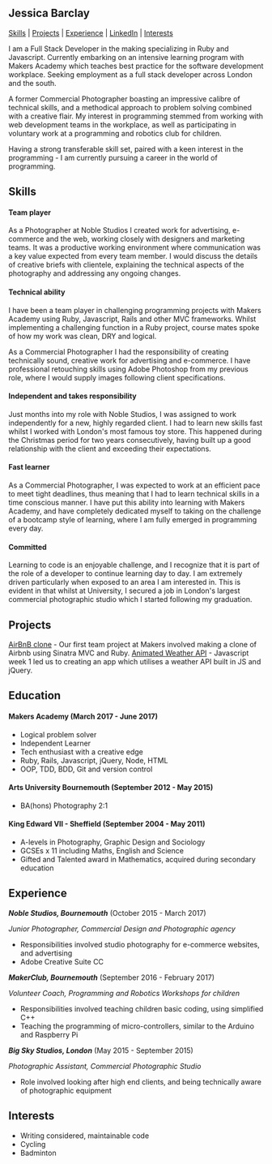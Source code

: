 ## Jessica Barclay

[Skills](#skills) | [Projects](#projects) | [Experience](#experience) | [LinkedIn](https://www.linkedin.com/in/jessica-barclay-bab35b10b/) | [Interests](#interests)

  I am a Full Stack Developer in the making specializing in Ruby and Javascript. Currently embarking on an intensive learning program with Makers Academy which teaches best practice for the software development workplace. Seeking employment as a full stack developer across London and the south.

  A former Commercial Photographer boasting an impressive calibre of technical skills, and a methodical approach to problem solving combined with a creative flair. My interest in programming stemmed from working with web development teams in the workplace, as well as participating in voluntary work at a programming and robotics club for children.

  Having a strong transferable skill set, paired with a keen interest in the programming - I am currently pursuing a career in the world of programming.


## Skills


#### Team player

  As a Photographer at Noble Studios I created work for advertising, e-commerce and the web, working closely with designers and marketing teams.
  It was a productive working environment where communication was a key value expected from every team member. I would discuss the details of creative briefs with clientele, explaining the technical aspects of the photography and addressing any ongoing changes.


#### Technical ability

  I have been a team player in challenging programming projects with Makers Academy using Ruby, Javascript, Rails and other MVC frameworks. Whilst implementing a challenging function in a Ruby project, course mates spoke of how my work was clean, DRY and logical.

  As a Commercial Photographer I had the responsibility of creating technically sound, creative work for advertising and e-commerce. I have professional retouching skills using Adobe Photoshop from my previous role, where I would supply images following client specifications.


#### Independent and takes responsibility

  Just months into my role with Noble Studios, I was assigned to work independently for a new, highly regarded client. I had to learn new skills fast whilst I worked with London's most famous toy store. This happened during the Christmas period for two years consecutively, having built up a good relationship with the client and exceeding their expectations.


#### Fast learner

  As a Commercial Photographer, I was expected to work at an efficient pace to meet tight deadlines, thus meaning that I had to learn technical skills in a time conscious manner. I have put this ability into learning with Makers Academy, and have completely dedicated myself to taking on the challenge of a bootcamp style of learning, where I am fully emerged in programming every day.


#### Committed

  Learning to code is an enjoyable challenge, and I recognize that it is part of the role of a developer to continue learning day to day. I am extremely driven particularly when exposed to an area I am interested in. This is evident in that whilst at University, I secured a job in London's largest commercial photographic studio which I started following my graduation.


## Projects

[AirBnB clone](https://github.com/JessicaBarclay/AirBnB-clone) - Our first team project at Makers involved making a clone of Airbnb using Sinatra MVC and Ruby.
[Animated Weather API](https://github.com/JessicaBarclay/Thermostat-Javascript) - Javascript week 1 led us to creating an app which utilises a weather API built in JS and jQuery.

## Education

#### Makers Academy (March 2017 - June 2017)

- Logical problem solver
- Independent Learner
- Tech enthusiast with a creative edge
- Ruby, Rails, Javascript, jQuery, Node, HTML
- OOP, TDD, BDD, Git and version control

#### Arts University Bournemouth (September 2012 - May 2015)

- BA(hons) Photography 2:1

#### King Edward VII - Sheffield (September 2004 - May 2011)

- A-levels in Photography, Graphic Design and Sociology
- GCSEs x 11 including Maths, English and Science
- Gifted and Talented award in Mathematics, acquired during secondary education

## Experience

**_Noble Studios, Bournemouth_** (October 2015 - March 2017)

*Junior Photographer, Commercial Design and Photographic agency*

- Responsibilities involved studio photography for e-commerce websites, and advertising
- Adobe Creative Suite CC


**_MakerClub, Bournemouth_** (September 2016 - February 2017)

*Volunteer Coach, Programming and Robotics Workshops for children*

- Responsibilities involved teaching children basic coding, using simplified C++
- Teaching the programming of micro-controllers, similar to the Arduino and Raspberry Pi


**_Big Sky Studios, London_** (May 2015 - September 2015)

*Photographic Assistant, Commercial Photographic Studio*

- Role involved looking after high end clients, and being technically aware of photographic equipment

## Interests

- Writing considered, maintainable code
- Cycling
- Badminton
